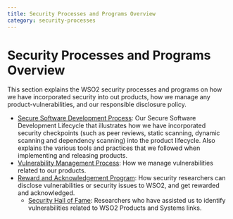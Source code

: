 ```yaml
---
title: Security Processes and Programs Overview
category: security-processes
---
```


# Security Processes and Programs Overview

This section explains the WSO2 security processes and programs on how we have incorporated security into out products, 
how we manage any product-vulnerabilities, and our responsible disclosure policy. 

* [Secure Software Development Process](secure-software-development-process.md):
  Our Secure Software Development Lifecycle that illustrates how we have incorporated security checkpoints 
  (such as peer reviews, static scanning, dynamic scanning and dependency scanning) into the product lifecycle. 
  Also explains the various tools and practices that we followed when implementing and releasing products.
* [Vulnerability Management Process](vulnerability-management-process.md): 
  How we manage vulnerabilities related to our products.
* [Reward and Acknowledgement Program](../security-reporting/reward-and-acknowledgement-program/index.md): 
  How security researchers can disclose vulnerabilities or security issues to WSO2, and get rewarded and acknowledged.
    * [Security Hall of Fame](../security-reporting/reward-and-acknowledgement-program/hall-of-fame.md): Researchers who have 
      assisted us to identify vulnerabilities related to WSO2 Products and Systems links.